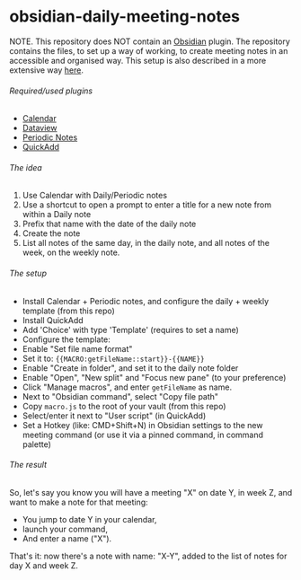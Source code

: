 # obsidian-daily-meeting-notes

NOTE. This repository does NOT contain an [Obsidian](https://obsidian.md/) plugin.
The repository contains the files, to set up a way of working, to create meeting notes in an accessible and organised way.
This setup is also described in a more extensive way [here]().

###### Required/used plugins

- [Calendar](https://github.com/liamcain/obsidian-calendar-plugin)
- [Dataview](https://github.com/blacksmithgu/obsidian-dataview)
- [Periodic Notes](https://github.com/liamcain/obsidian-periodic-notes)
- [QuickAdd](https://github.com/chhoumann/quickadd)

###### The idea

1. Use Calendar with Daily/Periodic notes
2. Use a shortcut to open a prompt to enter a title for a new note from within a Daily note
3. Prefix that name with the date of the daily note
4. Create the note
5. List all notes of the same day, in the daily note, and all notes of the week, on the weekly note.

###### The setup

- Install Calendar + Periodic notes, and configure the daily + weekly template (from this repo)
- Install QuickAdd
- Add 'Choice' with type 'Template' (requires to set a name)
- Configure the template:
- Enable "Set file name format"
- Set it to: `{{MACRO:getFileName::start}}-{{NAME}}`
- Enable "Create in folder", and set it to the daily note folder
- Enable "Open", "New split" and "Focus new pane" (to your preference)
- Click "Manage macros", and enter `getFileName` as name.
- Next to "Obsidian command", select "Copy file path"
- Copy `macro.js` to the root of your vault (from this repo)
- Select/enter it next to "User script" (in QuickAdd)
- Set a Hotkey (like: CMD+Shift+N) in Obsidian settings to the new meeting command (or use it via a pinned command, in command palette)

###### The result

So, let's say you know you will have a meeting "X" on date Y, in week Z, and want to make a note for that meeting:

- You jump to date Y in your calendar,
- launch your command,
- And enter a name ("X").

That's it: now there's a note with name: "X-Y", added to the list of notes for day X and week Z.
